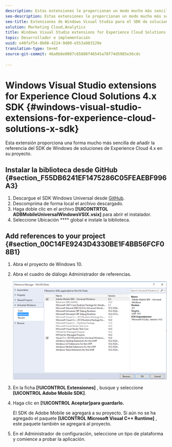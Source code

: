 ```yaml
---
description: Estas extensiones le proporcionan un modo mucho más sencillo de añadir a su proyecto la referencia del SDK 4.x de Windows para Soluciones de Experience Cloud.
seo-description: Estas extensiones le proporcionan un modo mucho más sencillo de añadir a su proyecto la referencia del SDK 4.x de Windows para Soluciones de Experience Cloud.
seo-title: Extensiones de Windows Visual Studio para el SDK de soluciones de Experience Cloud 4.x
solution: Marketing Cloud,Analytics
title: Windows Visual Studio extensions for Experience Cloud Solutions 4.x SDK
topic: Desarrollador e implementación
uuid: e48faf54-8b08-4224-9d80-e553a983129e
translation-type: tm+mt
source-git-commit: 46a0b8e0087c65880f46545a78f74d5985e36cdc

---
```



# Windows Visual Studio extensions for Experience Cloud Solutions 4.x SDK {#windows-visual-studio-extensions-for-experience-cloud-solutions-x-sdk}

Esta extensión proporciona una forma mucho más sencilla de añadir la referencia del SDK de Windows de soluciones de Experience Cloud 4.x en su proyecto.

## Instalar la biblioteca desde GitHub {#section_F55DB6241EF1475286C05FEAEBF996A3}

1. Descargue el SDK Windows Universal desde [GitHub](https://github.com/Adobe-Marketing-Cloud/mobile-services/releases).
1. Descomprima de forma local el archivo descargado.
1. Haga doble clic en el archivo **[!UICONTRTOL ADBMobileUniversalWindowsVSIX.vsix]** para abrir el instalador.
1. Seleccione Ubicación **** global e instale la biblioteca.

## Add references to your project {#section_00C14FE9243D4330BE1F4BB56FCF08B1}

1. Abra el proyecto de Windows 10.
1. Abra el cuadro de diálogo Administrador de referencias.

   ![](assets/ref_manager.png)

1. En la ficha **[!UICONTROL Extensiones]** , busque y seleccione **[UICONTROL Adobe Mobile SDK]**.
1. Haga clic en **[!UICONTROL Aceptar]para guardarlo.**

   El SDK de Adobe Mobile se agregará a su proyecto. Si aún no se ha agregado el paquete **[UICONTROL Microsoft Visual C++ Runtime]** , este paquete también se agregará al proyecto.

1. En el Administrador de configuración, seleccione un tipo de plataforma y comience a probar la aplicación.

